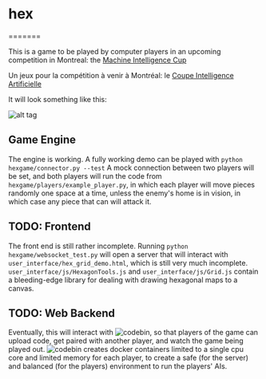 # hex #
=======

This is a game to be played by computer players in an upcoming competition in Montreal: the <a href="http://machineintelligencecup.com">Machine Intelligence Cup</a>

Un jeux pour la compétition à venir à Montréal: le <a href="http://machineintelligencecup.com"> Coupe Intelligence Artificielle </a>

It will look something like this:

![alt tag](https://raw.github.com/cowpig/hex/master/demo.png)

## Game Engine ##

The engine is working. A fully working demo can be played with
```python hexgame/connector.py --test```
A mock connection between two players will be set, and both players will run the code from `hexgame/players/example_player.py`, in which each player will move pieces randomly one space at a time, unless the enemy's home is in vision, in which case any piece that can will attack it.

## TODO: Frontend ##

The front end is still rather incomplete. Running 
```python hexgame/websocket_test.py```
will open a server that will interact with `user_interface/hex_grid_demo.html`, which is still very much incomplete. `user_interface/js/HexagonTools.js` and `user_interface/js/Grid.js` contain a bleeding-edge library for dealing with drawing hexagonal maps to a canvas.

## TODO: Web Backend ##

Eventually, this will interact with ![codebin](https://github.com/surenm/codebin), so that players of the game can upload code, get paired with another player, and watch the game being played out. ![codebin](https://github.com/surenm/codebin) creates docker containers limited to a single cpu core and limited memory for each player, to create a safe (for the server) and balanced (for the players) environment to run the players' AIs.